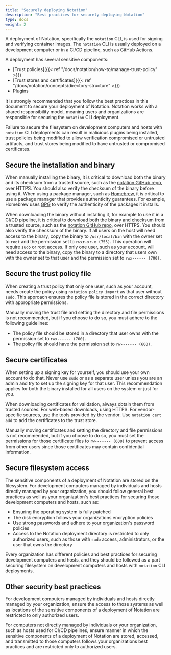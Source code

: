 ```yaml
---
title: "Securely deploying Notation"
description: "Best practices for securely deploying Notation"
type: docs
weight: 2
---
```


A deployment of Notation, specifically the `notation` CLI, is used for signing and verifying container images. The `notation` CLI is usually deployed on a development computer or in a CI/CD pipeline, such as GitHub Actions.

A deployment has several sensitive components:

- [Trust policies]({{< ref "/docs/notation/how-to/manage-trust-policy" >}})
- [Trust stores and certificates]({{< ref "/docs/notation/concepts/directory-structure" >}})
- Plugins

It is strongly recommended that you follow the best practices in this document to secure your deployment of Notation. Notation works with a shared responsibility model, meaning users and organizations are responsible for securing the `notation` CLI deployment.

Failure to secure the filesystem on development computers and hosts with `notation` CLI deployments can result in malicious plugins being installed, trust policies being modified to allow verification compromised or untrusted artifacts, and trust stores being modified to have untrusted or compromised certificates.

## Secure the installation and binary

When manually installing the binary, it is critical to download both the binary and its checksum from a trusted source, such as the [notation GitHub repo](https://github.com/notaryproject/notation/releases), over HTTPS. You should also verify the checksum of the binary before using it. When using a package manager, such as [Homebrew](https://brew.sh/), it is critical to use a package manager that provides authenticity guarantees. For example, Homebrew uses [GPG](https://gnupg.org/) to verify the authenticity of the packages it installs. 

When downloading the binary without installing it, for example to use it in a CI/CD pipeline, it is critical to download both the binary and checksum from a trusted source, such as the [notation GitHub repo](https://github.com/notaryproject/notation/releases), over HTTPS. You should also verify the checksum of the binary. If all users on the host will need access to the binary, copy the binary to `/usr/local/bin` with the owner set to `root` and the permission set to `rwxr-xr-x (755)`. This operation will require `sudo` or root access. If only one user, such as your account, will need access to the binary, copy the binary to a directory that users own with the owner set to that user and the permission set to `rwx------ (700)`. 

## Secure the trust policy file

When creating a trust policy that only one user, such as your account, needs create the policy using `notation policy import` as that user without `sudo`. This approach ensures the policy file is stored in the correct directory with appropriate permissions. 

Manually moving the trust file and setting the directory and file permissions is not recommended, but if you choose to do so, you must adhere to the following guidelines:
- The policy file should be stored in a directory that user owns with the permission set to `rwx------ (700)`. 
- The policy file should have the permission set to `rw------- (600)`. 

## Secure certificates

When setting up a signing key for yourself, you should use your own account to do that. Never use `sudo` or as a separate user unless you are an admin and try to set up the signing key for that user. This recommendation applies for both the binary installed for all users on the system or just for you.

When downloading certificates for validation, always obtain them from trusted sources. For web-based downloads, using HTTPS. For vendor-specific sources, use the tools provided by the vendor. Use `notation cert add` to add the certificates to the trust store. 

Manually moving certificates and setting the directory and file permissions is not recommended, but if you choose to do so, you must set the permissions for those certificate files to `rw------- (600)` to prevent access from other users since those certificates may contain confidential information.

## Secure filesystem access

The sensitive components of a deployment of Notation are stored on the filesystem. For development computers managed by individuals and hosts directly managed by your organization, you should follow general best practices as well as your organization's best practices for securing those development computers and hosts, such as:

- Ensuring the operating system is fully patched
- The disk encryption follows your organizations encryption policies
- Use strong passwords and adhere to your organization's password policies
- Access to the Notation deployment directory is restricted to only authorized users, such as those with `sudo` access, administrators, or the user that owns the directory 

Every organization has different policies and best practices for securing development computers and hosts, and they should be followed as a part securing filesystem on development computers and hosts with `notation` CLI deployments.

## Other security best practices

For development computers managed by individuals and hosts directly managed by your organization, ensure the access to those systems as well as locations of the sensitive components of a deployment of Notation are restricted to only authorized users.

For computers not directly managed by individuals or your organization, such as hosts used for CI/CD pipelines, ensure manner in which the sensitive components of a deployment of Notation are stored, accessed, and transmitted to those computers follows your organizations best practices and are restricted only to authorized users.

